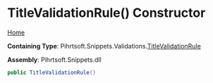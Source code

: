 # TitleValidationRule\(\) Constructor

[Home](../../../../../README.md#_top)

**Containing Type**: Pihrtsoft\.Snippets\.Validations\.[TitleValidationRule](../README.md#_top)

**Assembly**: Pihrtsoft\.Snippets\.dll

```csharp
public TitleValidationRule()
```

